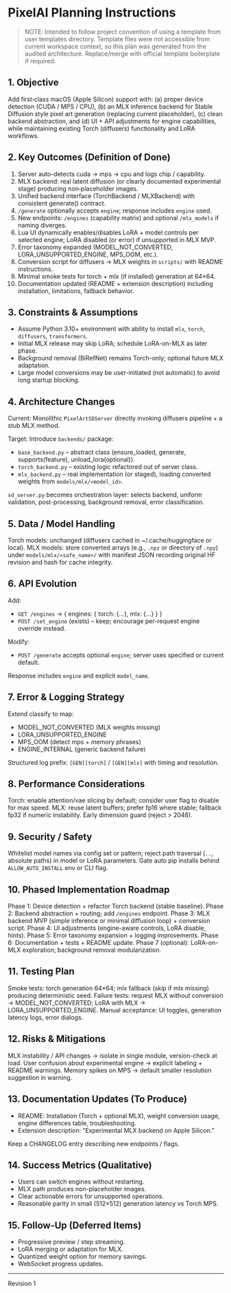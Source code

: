 # PixelAI Planning Instructions

> NOTE: Intended to follow project convention of using a template from user templates directory. Template files were not accessible from current workspace context, so this plan was generated from the audited architecture. Replace/merge with official template boilerplate if required.

## 1. Objective

Add first‑class macOS (Apple Silicon) support with: (a) proper device detection (CUDA / MPS / CPU), (b) an MLX inference backend for Stable Diffusion style pixel art generation (replacing current placeholder), (c) clean backend abstraction, and (d) UI + API adjustments for engine capabilities, while maintaining existing Torch (diffusers) functionality and LoRA workflows.

## 2. Key Outcomes (Definition of Done)

1. Server auto-detects cuda -> mps -> cpu and logs chip / capability.
2. MLX backend: real latent diffusion (or clearly documented experimental stage) producing non‑placeholder images.
3. Unified backend interface (TorchBackend / MLXBackend) with consistent generate() contract.
4. `/generate` optionally accepts `engine`; response includes `engine` used.
5. New endpoints: `/engines` (capability matrix) and optional `/mlx_models` if naming diverges.
6. Lua UI dynamically enables/disables LoRA + model controls per selected engine; LoRA disabled (or error) if unsupported in MLX MVP.
7. Error taxonomy expanded (MODEL_NOT_CONVERTED, LORA_UNSUPPORTED_ENGINE, MPS_OOM, etc.).
8. Conversion script for diffusers → MLX weights in `scripts/` with README instructions.
9. Minimal smoke tests for torch + mlx (if installed) generation at 64×64.
10. Documentation updated (README + extension description) including installation, limitations, fallback behavior.

## 3. Constraints & Assumptions

- Assume Python 3.10+ environment with ability to install `mlx`, `torch`, `diffusers`, `transformers`.
- Initial MLX release may skip LoRA; schedule LoRA-on-MLX as later phase.
- Background removal (BiRefNet) remains Torch-only; optional future MLX adaptation.
- Large model conversions may be user-initiated (not automatic) to avoid long startup blocking.

## 4. Architecture Changes

Current: Monolithic `PixelArtSDServer` directly invoking diffusers pipeline + a stub MLX method.

Target: Introduce `backends/` package:

- `base_backend.py` – abstract class (ensure_loaded, generate, supports(feature), unload_lora(optional)).
- `torch_backend.py` – existing logic refactored out of server class.
- `mlx_backend.py` – real implementation (or staged), loading converted weights from `models/mlx/<model_id>`.

`sd_server.py` becomes orchestration layer: selects backend, uniform validation, post-processing, background removal, error classification.

## 5. Data / Model Handling

Torch models: unchanged (diffusers cached in ~/.cache/huggingface or local).
MLX models: store converted arrays (e.g., `.npz` or directory of `.npy`) under `models/mlx/<safe_name>/` with manifest JSON recording original HF revision and hash for cache integrity.

## 6. API Evolution

Add:

- `GET /engines` → { engines: { torch: {...}, mlx: {...} } }
- `POST /set_engine` (exists) – keep; encourage per-request engine override instead.

Modify:

- `POST /generate` accepts optional `engine`; server uses specified or current default.

Response includes `engine` and explicit `model_name`.

## 7. Error & Logging Strategy

Extend classify to map:

- MODEL_NOT_CONVERTED (MLX weights missing)
- LORA_UNSUPPORTED_ENGINE
- MPS_OOM (detect mps + memory phrases)
- ENGINE_INTERNAL (generic backend failure)

Structured log prefix: `[GEN][torch]` / `[GEN][mlx]` with timing and resolution.

## 8. Performance Considerations

Torch: enable attention/vae slicing by default; consider user flag to disable for max speed.
MLX: reuse latent buffers; prefer fp16 where stable; fallback fp32 if numeric instability.
Early dimension guard (reject > 2048).

## 9. Security / Safety

Whitelist model names via config set or pattern; reject path traversal (`..`, absolute paths) in model or LoRA parameters.
Gate auto pip installs behind `ALLOW_AUTO_INSTALL` env or CLI flag.

## 10. Phased Implementation Roadmap

Phase 1: Device detection + refactor Torch backend (stable baseline).
Phase 2: Backend abstraction + routing; add `/engines` endpoint.
Phase 3: MLX backend MVP (simple inference or minimal diffusion loop) + conversion script.
Phase 4: UI adjustments (engine-aware controls, LoRA disable, hints).
Phase 5: Error taxonomy expansion + logging improvements.
Phase 6: Documentation + tests + README update.
Phase 7 (optional): LoRA-on-MLX exploration; background removal modularization.

## 11. Testing Plan

Smoke tests: torch generation 64×64; mlx fallback (skip if mlx missing) producing deterministic seed.
Failure tests: request MLX without conversion → MODEL_NOT_CONVERTED; LoRA with MLX → LORA_UNSUPPORTED_ENGINE.
Manual acceptance: UI toggles, generation latency logs, error dialogs.

## 12. Risks & Mitigations

MLX instability / API changes → isolate in single module, version-check at load.
User confusion about experimental engine → explicit labeling + README warnings.
Memory spikes on MPS → default smaller resolution suggestion in warning.

## 13. Documentation Updates (To Produce)

- README: Installation (Torch + optional MLX), weight conversion usage, engine differences table, troubleshooting.
- Extension description: “Experimental MLX backend on Apple Silicon.”
  
Keep a CHANGELOG entry describing new endpoints / flags.

## 14. Success Metrics (Qualitative)

- Users can switch engines without restarting.
- MLX path produces non-placeholder images.
- Clear actionable errors for unsupported operations.
- Reasonable parity in small (512×512) generation latency vs Torch MPS.

## 15. Follow-Up (Deferred Items)

- Progressive preview / step streaming.
- LoRA merging or adaptation for MLX.
- Quantized weight option for memory savings.
- WebSocket progress updates.

---
Revision 1
